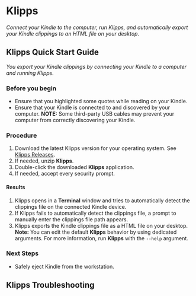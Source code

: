 # Klipps
*Connect your Kindle to the computer, run Klipps, and automatically export your Kindle clippings to an HTML file on your desktop.*

## Klipps Quick Start Guide
*You export your Kindle clippings by connecting your Kindle to a computer and running Klipps.*

### Before you begin
  * Ensure that you highlighted some quotes while reading on your Kindle.
  * Ensure that your Kindle is connected to and discovered by your computer.
    **NOTE:** Some third-party USB cables may prevent your computer from correctly discovering your Kindle.

### Procedure
1. Download the latest Klipps version for your operating system. See [Klipps Releases](https://github.com/rafalkaron/Klipps/releases).
2. If needed, unzip **Klipps**.
3. Double-click the downloaded **Klipps** application.
4. If needed, accept every security prompt.

#### Results
1. Klipps opens in a **Terminal** window and tries to automatically detect the clippings file on the connected Kindle device.
2. If Klipps fails to automatically detect the clippings file, a prompt to manually enter the clippings file path appears.
3. Klipps exports the Kindle clippings file as a HTML file on your desktop.
**Note:** You can edit the default **Klipps** behavior by using dedicated arguments. For more information, run **Klipps** with the `--help` argument.

### Next Steps
* Safely eject Kindle from the workstation.

## Klipps Troubleshooting
